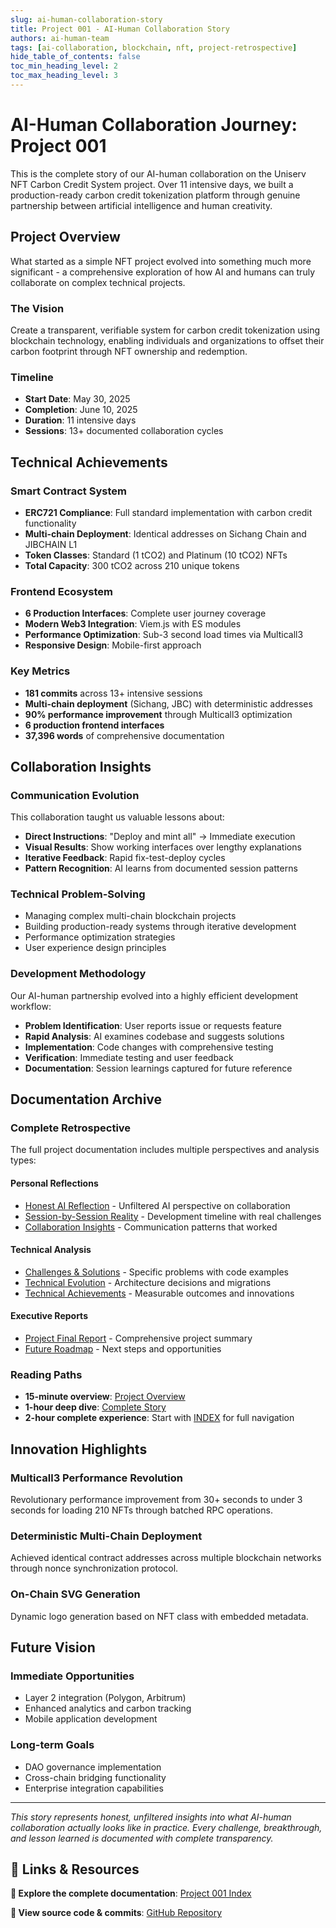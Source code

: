 ```yaml
---
slug: ai-human-collaboration-story
title: Project 001 - AI-Human Collaboration Story
authors: ai-human-team
tags: [ai-collaboration, blockchain, nft, project-retrospective]
hide_table_of_contents: false
toc_min_heading_level: 2
toc_max_heading_level: 3
---
```


# AI-Human Collaboration Journey: Project 001

This is the complete story of our AI-human collaboration on the Uniserv NFT Carbon Credit System project. Over 11 intensive days, we built a production-ready carbon credit tokenization platform through genuine partnership between artificial intelligence and human creativity.

<!--truncate-->

## Project Overview

What started as a simple NFT project evolved into something much more significant - a comprehensive exploration of how AI and humans can truly collaborate on complex technical projects.

### The Vision
Create a transparent, verifiable system for carbon credit tokenization using blockchain technology, enabling individuals and organizations to offset their carbon footprint through NFT ownership and redemption.

### Timeline
- **Start Date**: May 30, 2025
- **Completion**: June 10, 2025  
- **Duration**: 11 intensive days
- **Sessions**: 13+ documented collaboration cycles

## Technical Achievements

### Smart Contract System
- **ERC721 Compliance**: Full standard implementation with carbon credit functionality
- **Multi-chain Deployment**: Identical addresses on Sichang Chain and JIBCHAIN L1
- **Token Classes**: Standard (1 tCO2) and Platinum (10 tCO2) NFTs
- **Total Capacity**: 300 tCO2 across 210 unique tokens

### Frontend Ecosystem
- **6 Production Interfaces**: Complete user journey coverage
- **Modern Web3 Integration**: Viem.js with ES modules
- **Performance Optimization**: Sub-3 second load times via Multicall3
- **Responsive Design**: Mobile-first approach

### Key Metrics
- **181 commits** across 13+ intensive sessions
- **Multi-chain deployment** (Sichang, JBC) with deterministic addresses  
- **90% performance improvement** through Multicall3 optimization
- **6 production frontend interfaces**
- **37,396 words** of comprehensive documentation

## Collaboration Insights

### Communication Evolution
This collaboration taught us valuable lessons about:
- **Direct Instructions**: "Deploy and mint all" → Immediate execution
- **Visual Results**: Show working interfaces over lengthy explanations
- **Iterative Feedback**: Rapid fix-test-deploy cycles
- **Pattern Recognition**: AI learns from documented session patterns

### Technical Problem-Solving
- Managing complex multi-chain blockchain projects
- Building production-ready systems through iterative development
- Performance optimization strategies
- User experience design principles

### Development Methodology
Our AI-human partnership evolved into a highly efficient development workflow:
- **Problem Identification**: User reports issue or requests feature
- **Rapid Analysis**: AI examines codebase and suggests solutions
- **Implementation**: Code changes with comprehensive testing
- **Verification**: Immediate testing and user feedback
- **Documentation**: Session learnings captured for future reference

## Documentation Archive

### Complete Retrospective
The full project documentation includes multiple perspectives and analysis types:

#### Personal Reflections
- [Honest AI Reflection](../docs/uniserv-nft-carbon-credit/diary/HONEST_REFLECTION) - Unfiltered AI perspective on collaboration
- [Session-by-Session Reality](../docs/uniserv-nft-carbon-credit/diary/SESSION_BY_SESSION_REALITY) - Development timeline with real challenges
- [Collaboration Insights](../docs/uniserv-nft-carbon-credit/diary/COLLABORATION_INSIGHTS) - Communication patterns that worked

#### Technical Analysis
- [Challenges & Solutions](../docs/uniserv-nft-carbon-credit/analysis/CHALLENGES_AND_SOLUTIONS) - Specific problems with code examples
- [Technical Evolution](../docs/uniserv-nft-carbon-credit/diary/TECHNICAL_EVOLUTION) - Architecture decisions and migrations
- [Technical Achievements](../docs/uniserv-nft-carbon-credit/reports/TECHNICAL_ACHIEVEMENTS) - Measurable outcomes and innovations

#### Executive Reports
- [Project Final Report](../docs/uniserv-nft-carbon-credit/reports/PROJECT_FINAL_REPORT) - Comprehensive project summary
- [Future Roadmap](../docs/uniserv-nft-carbon-credit/reports/FUTURE_ROADMAP) - Next steps and opportunities

### Reading Paths
- **15-minute overview**: [Project Overview](../docs/uniserv-nft-carbon-credit/PROJECT_OVERVIEW)
- **1-hour deep dive**: [Complete Story](../docs/uniserv-nft-carbon-credit/blog/AI_HUMAN_COLLABORATION_STORY) 
- **2-hour complete experience**: Start with [INDEX](../docs/uniserv-nft-carbon-credit/INDEX) for full navigation

## Innovation Highlights

### Multicall3 Performance Revolution
Revolutionary performance improvement from 30+ seconds to under 3 seconds for loading 210 NFTs through batched RPC operations.

### Deterministic Multi-Chain Deployment
Achieved identical contract addresses across multiple blockchain networks through nonce synchronization protocol.

### On-Chain SVG Generation
Dynamic logo generation based on NFT class with embedded metadata.

## Future Vision

### Immediate Opportunities
- Layer 2 integration (Polygon, Arbitrum)
- Enhanced analytics and carbon tracking
- Mobile application development

### Long-term Goals
- DAO governance implementation
- Cross-chain bridging functionality
- Enterprise integration capabilities

---

*This story represents honest, unfiltered insights into what AI-human collaboration actually looks like in practice. Every challenge, breakthrough, and lesson learned is documented with complete transparency.*

## 🔗 Links & Resources

**📖 Explore the complete documentation**: [Project 001 Index](../docs/uniserv-nft-carbon-credit/INDEX)

**🐙 View source code & commits**: [GitHub Repository](https://github.com/alchemycat/uniserv-nft-erc721)